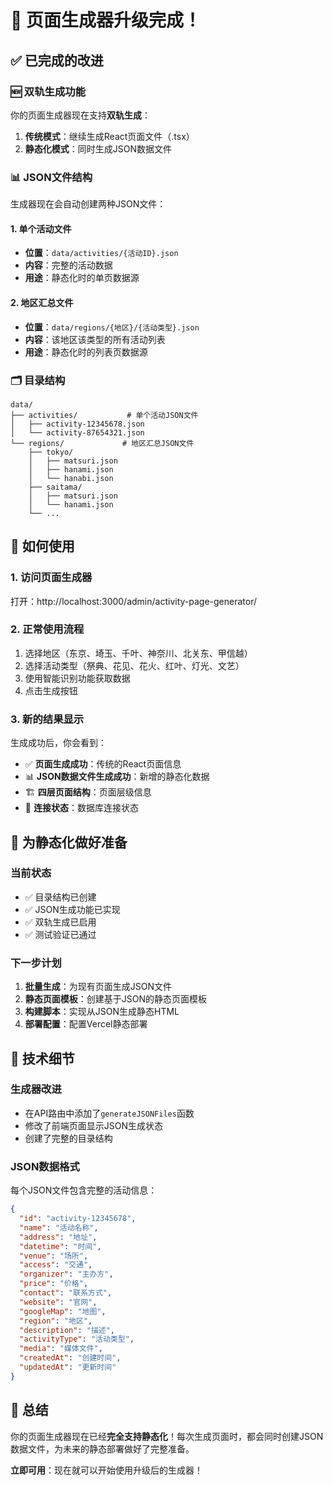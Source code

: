 # 🎉 页面生成器升级完成！

## ✅ 已完成的改进

### 🆕 双轨生成功能
你的页面生成器现在支持**双轨生成**：
1. **传统模式**：继续生成React页面文件（.tsx）
2. **静态化模式**：同时生成JSON数据文件

### 📊 JSON文件结构
生成器现在会自动创建两种JSON文件：

#### 1. 单个活动文件
- **位置**：`data/activities/{活动ID}.json`
- **内容**：完整的活动数据
- **用途**：静态化时的单页数据源

#### 2. 地区汇总文件
- **位置**：`data/regions/{地区}/{活动类型}.json`
- **内容**：该地区该类型的所有活动列表
- **用途**：静态化时的列表页数据源

### 🗂️ 目录结构
```
data/
├── activities/           # 单个活动JSON文件
│   ├── activity-12345678.json
│   └── activity-87654321.json
└── regions/             # 地区汇总JSON文件
    ├── tokyo/
    │   ├── matsuri.json
    │   ├── hanami.json
    │   └── hanabi.json
    ├── saitama/
    │   ├── matsuri.json
    │   └── hanami.json
    └── ...
```

## 🚀 如何使用

### 1. 访问页面生成器
打开：http://localhost:3000/admin/activity-page-generator/

### 2. 正常使用流程
1. 选择地区（东京、埼玉、千叶、神奈川、北关东、甲信越）
2. 选择活动类型（祭典、花见、花火、红叶、灯光、文艺）
3. 使用智能识别功能获取数据
4. 点击生成按钮

### 3. 新的结果显示
生成成功后，你会看到：
- ✅ **页面生成成功**：传统的React页面信息
- 📊 **JSON数据文件生成成功**：新增的静态化数据
- 🏗️ **四层页面结构**：页面层级信息
- 🔗 **连接状态**：数据库连接状态

## 🎯 为静态化做好准备

### 当前状态
- ✅ 目录结构已创建
- ✅ JSON生成功能已实现
- ✅ 双轨生成已启用
- ✅ 测试验证已通过

### 下一步计划
1. **批量生成**：为现有页面生成JSON文件
2. **静态页面模板**：创建基于JSON的静态页面模板
3. **构建脚本**：实现从JSON生成静态HTML
4. **部署配置**：配置Vercel静态部署

## 🔧 技术细节

### 生成器改进
- 在API路由中添加了`generateJSONFiles`函数
- 修改了前端页面显示JSON生成状态
- 创建了完整的目录结构

### JSON数据格式
每个JSON文件包含完整的活动信息：
```json
{
  "id": "activity-12345678",
  "name": "活动名称",
  "address": "地址",
  "datetime": "时间",
  "venue": "场所",
  "access": "交通",
  "organizer": "主办方",
  "price": "价格",
  "contact": "联系方式",
  "website": "官网",
  "googleMap": "地图",
  "region": "地区",
  "description": "描述",
  "activityType": "活动类型",
  "media": "媒体文件",
  "createdAt": "创建时间",
  "updatedAt": "更新时间"
}
```

## 🎉 总结

你的页面生成器现在已经**完全支持静态化**！每次生成页面时，都会同时创建JSON数据文件，为未来的静态部署做好了完整准备。

**立即可用**：现在就可以开始使用升级后的生成器！ 